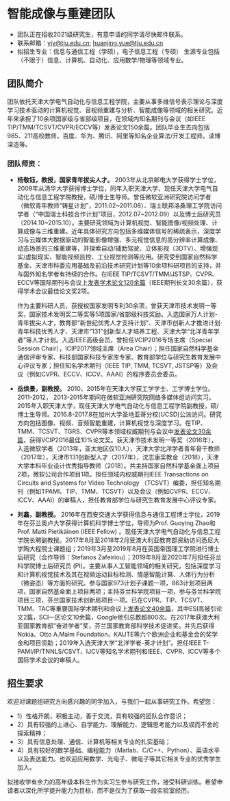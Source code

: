# 智能成像与重建团队

+ 团队正在招收2021级研究生，有意申请的同学请尽快邮件联系。
+ 联系邮箱：yjy@tju.edu.cn; huanjing.yue@tju.edu.cn 
+ 拟招生专业：信息与通信工程（学硕），电子信息工程（专硕） 生源专业包括（不限于）信息、计算机、自动化、应用数学/物理等领域专业。

## 团队简介

团队依托天津大学电气自动化与信息工程学院，主要从事多维信号表示理论与深度学习技术驱动的计算机视觉、音视频重建与分析、智能成像等领域的相关研究。近年来承担了10余项国家级与省部级项目，在领域内知名期刊与会议（如IEEE TIP/TMM/TCSVT/CVPR/ECCV等）发表论文150余篇。团队毕业生去向包括985、211高校教师，百度、华为、腾讯、阿里等知名企业算法/开发工程师，读博深造等。

### 团队师资：

+ __杨敬钰，教授，国家青年拔尖人才。__ 2003年从北京邮电大学获得学士学位，2009年从清华大学获得博士学位，同年入职天津大学，现任天津大学电气自动化与信息工程学院教授，硕/博士生导师。曾任微软亚洲研究院访问学者（微软青年教师“铸星计划”，2011.02\~2011.08）、瑞士联邦洛桑理工学院访问学者（“中国瑞士科技合作计划”项目，2012.07\~2012.09）以及博士后研究员（2014.10\~2015.10）。主要研究领域为计算机视觉、智能图像/视频处理、计算成像与三维重建。近年具体研究方向包括多维媒体信号的稀疏表示，深度学习与云媒体大数据驱动的智能影像增强、多元视觉信息的高分辨率计算成像、动态场景的三维重建等，并探索自动/辅助驾驶、立体影视（3DTV）、增强现实/虚拟现实、智能视频监控、工业视觉检测等应用。研究受到国家自然科学基金、天津市科委应用基础及前沿技术研究计划等10余项科研项目的支持，并与国外知名学者有持续的合作。在IEEE TIP/TCSVT/TMM/JSTSP、CVPR、ECCV等国际期刊与会议上[发表学术论文120余篇](https://scholar.google.com/citations?user=x0jlbE4AAAAJ&hl=en)（IEEE期刊长文30余篇），获得学术会议最佳论文奖2项。

     作为主要科研人员，获授权国家发明专利30余项，曾获天津市技术发明一等奖，国家技术发明奖二等奖等5项国家/省部级科技奖励。入选国家万人计划-青年拔尖人才，教育部“新世纪优秀人才支持计划”、天津市创新人才推进计划·青年科技优秀人才、天津市“131”创新型人才培养工程、天津大学“北洋青年学者”等人才计划。入选IEEE高级会员，曾担任VCIP2016专场主席（Special Session Chair），ICIP2017领域主席（Area Chair）；担任国家自然科学基金通信评审专家、科技部国家科技专家库专家、教育部学位与研究生教育发展中心评议专家；担任知名学术期刊（IEEE TIP, TMM, TCSVT, JSTSP等）及会议（例如CVPR、ECCV、ICCV、AAAI）的程序委员会委员。

+ __岳焕景，副教授。__ 2010、2015年在天津大学获工学学士、工学博士学位。2011-2012， 2013-2015年期间在微软亚洲研究院网络多媒体组访问实习。2015年入职天津大学，现任天津大学电气自动化与信息工程学院副教授，硕/博士生导师。2016.8-2017.8在加州大学圣地亚哥分校(UCSD)公派访问。研究方向包括图像、视频、音频智能重建，计算机视觉与深度学习。在TIP、TMM、TCSVT、TGRS、CVPR等本领域权威期刊与会议中[发表论文30余篇](https://scholar.google.com/citations?user=1umAObUAAAAJ&hl=en)，获得VCIP2016最佳10%论文奖。获天津市技术发明一等奖（2016年），入选微软学者（2013年，亚太地区仅10人），天津大学北洋学者青年骨干教师（2017年），天津市131创新型人才（2017年），沈志康奖教金（2018），天津大学本科毕业设计优秀指导教师（2018）。共主持国家自然科学基金面上项目2项，微软公司合作项目1项。担任领域内权威期刊IEEE Transactions on Circuits and Systems for Video Technology （TCSVT）编委，担任知名期刊（例如TPAMI、TIP、TMM、TCSVT）以及会议（例如CVPR、ECCV、ICCV、AAAI）的审稿人，担任教育部学位与研究生教育发展中心评议专家。 


+ __刘鑫，副教授。__ 2016年在西安交通大学获得信息与通信工程博士学位，2019年在芬兰奥卢大学获得计算机科学博士学位，导师为Prof. Guoying Zhao和 Prof. Matti Pietikäinen (IEEE Fellow) 。现任天津大学电气自动化与信息工程学院长聘副教授。2017年8月至2018年2月受澳大利亚教育部资助访问悉尼大学陶大程院士课题组；2019年3月至2019年8月在英国帝国理工学院进行博士后研究（合作导师：Stefanos Zafeiriou）；2019年9月至2020年7月担任芬兰科学院博士后研究员 (PI)。主要从事人工智能领域的相关研究，包括深度学习和计算机视觉技术及其在视频运动目标检测、情感智能计算、人体行为分析（微姿态）等方面的研究。参与国家973计划子课题一项，863计划项目两项，国家自然基金面上项目两项；主持芬兰科学院项目一项，参与芬兰科学院项目三项，芬兰国家技术创新局项目一项。已在CVPR、TIP、TCSVT、TMM、TAC等重要国际学术期刊和会议上[发表论文40余篇](http://scholar.google.com/citations?user=xHkC5U0AAAAJ)，其中ESI高被引论文2篇，SCI一区论文10余篇，Google他引总数超800次。在2017年获澳大利亚国家教育部“奋进学者”奖，芬兰国家教育部科学技术促进奖。并先后获得Nokia、Otto A.Malm Foundation、KAUTE等六个欧洲企业和基金会的奖学金和项目资助；2019年入选天津大学“北洋学者-英才计划”。担任IEEE T-PAMI/IP/TNNLS/CSVT、IJCV等知名学术期刊和IEEE、CVPR、ICCV等多个国际学术会议的审稿人。

## 招生要求
欢迎对课题组研究方向感兴趣的同学加入，与我们一起从事研究工作。希望您：
+ 1）性格开朗，积极主动，善于交流，具有较强的团队合作意识；
+ 2）具有较强的上进心、自学能力、理解能力、逻辑思考能力以及锲而不舍的探索精神；
+ 3）具有信息处理、通信、计算机等相关专业的扎实基础；
+ 4）具有较好的数学基础、编程能力（Matlab、C/C++、Python）、英语水平以及表达能力。也欢迎应用数学、光电子、微电子等其它相关专业的优秀学生加入。

拟接收学有余力的高年级本科生作为实习生参与研究工作，接受科研训练。希望申请者以深化所学提升能力为目标，而不是仅为了获取一段实验室经历。



